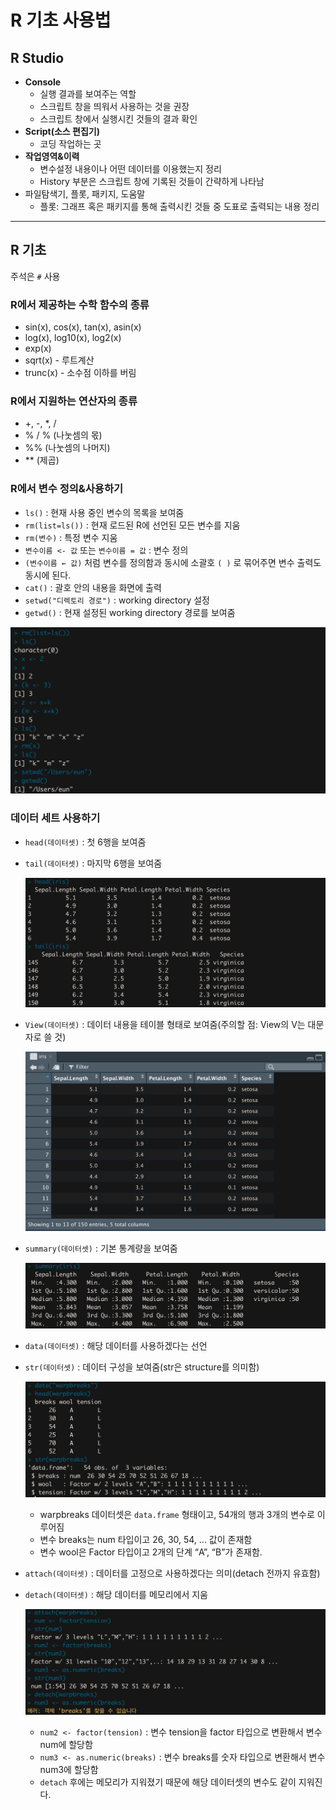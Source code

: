 # R 기초 사용법

## R Studio

- **Console**
    - 실행 결과를 보여주는 역할
    - 스크립트 창을 띄워서 사용하는 것을 권장
    - 스크립트 창에서 실행시킨 것들의 결과 확인
- **Script(소스 편집기)**
    - 코딩 작업하는 곳
- **작업영역&이력**
    - 변수설정 내용이나 어떤 데이터를 이용했는지 정리
    - History 부분은 스크립트 창에 기록된 것들이 간략하게 나타남
- 파일탐색기, 플롯, 패키지, 도움말
    - 플롯: 그래프 혹은 패키지를 통해 출력시킨 것들 중 도표로 출력되는 내용 정리

---

## R 기초

주석은 `#` 사용

### R에서 제공하는 수학 함수의 종류

- sin(x), cos(x), tan(x), asin(x)
- log(x), log10(x), log2(x)
- exp(x)
- sqrt(x) - 루트계산
- trunc(x) - 소수점 이하를 버림

### R에서 지원하는 연산자의 종류

- +, -, *, /
- % / % (나눗셈의 몫)
- %% (나눗셈의 나머지)
- ** (제곱)

### R에서 변수 정의&사용하기

- `ls()` : 현재 사용 중인 변수의 목록을 보여줌
- `rm(list=ls())` : 현재 로드된 R에 선언된 모든 변수를 지움
- `rm(변수)` : 특정 변수 지움
- `변수이름 <- 값`  또는 `변수이름 = 값` : 변수 정의
- `(변수이름 ← 값)` 처럼 변수를 정의함과 동시에 소괄호 `( )` 로 묶어주면 변수 출력도 동시에 된다.
- `cat()` : 괄호 안의 내용을 화면에 출력
- `setwd("디렉토리 경로")` : working directory 설정
- `getwd()` : 현재 설정된 working directory 경로를 보여줌

![01-1](imgs/01-1.png)

### 데이터 세트 사용하기

- `head(데이터셋)` : 첫 6행을 보여줌
- `tail(데이터셋)` : 마지막 6행을 보여줌
    
    ![01-2](imgs/01-2.png)
    
- `View(데이터셋)` : 데이터 내용을 테이블 형태로 보여줌(주의할 점: View의 V는 대문자로 쓸 것)
    
    ![01-3](imgs/01-3.png)
    
- `summary(데이터셋)` : 기본 통계량을 보여줌
    
    ![01-4](imgs/01-4.png)
    
- `data(데이터셋)` : 해당 데이터를 사용하겠다는 선언
- `str(데이터셋)` : 데이터 구성을 보여줌(str은 structure를 의미함)
    
    ![01-5](imgs/01-5.png)
    
    - warpbreaks 데이터셋은 `data.frame` 형태이고, 54개의 행과 3개의 변수로 이루어짐
    - 변수 breaks는 num 타입이고 26, 30, 54, ... 값이 존재함
    - 변수 wool은 Factor 타입이고 2개의 단계 “A”, “B”가 존재함.
- `attach(데이터셋)` : 데이터를 고정으로 사용하겠다는 의미(detach 전까지 유효함)
- `detach(데이터셋)` : 해당 데이터를 메모리에서 지움
    
    ![01-6](imgs/01-6.png)
    
    - `num2 <- factor(tension)` : 변수 tension을 factor 타입으로 변환해서 변수 num에 할당함
    - `num3 <- as.numeric(breaks)` : 변수 breaks를 숫자 타입으로 변환해서 변수 num3에 할당함
    - `detach` 후에는 메모리가 지워졌기 때문에 해당 데이터셋의 변수도 같이 지워진다.